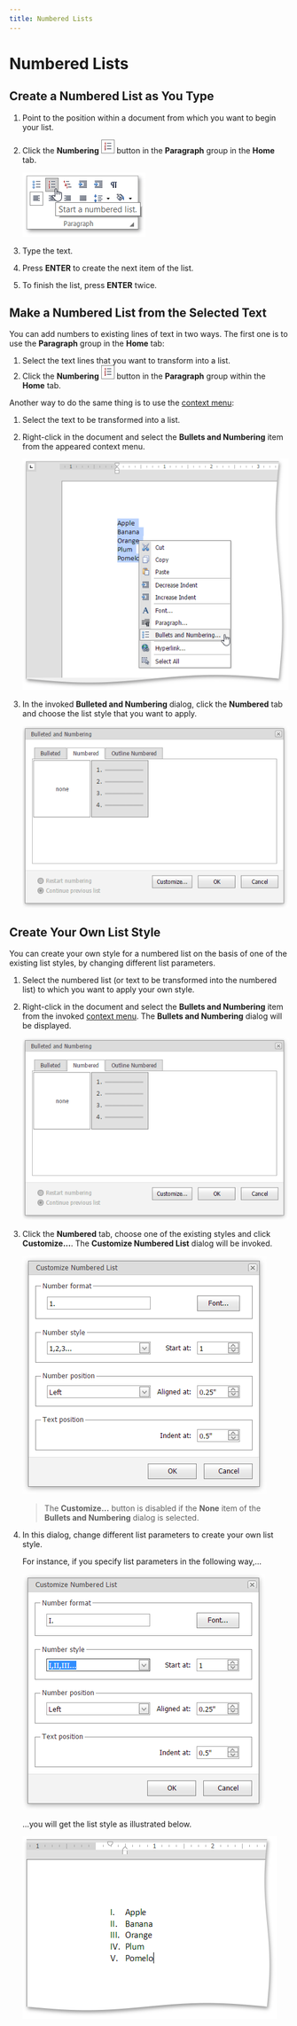 ```yaml
---
title: Numbered Lists
---
```

# Numbered Lists
## Create a Numbered List as You Type
1. Point to the position within a document from which you want to begin your list.
2. Click the **Numbering** ![EUD_ASPxRichEdit_Home_NumberedListButton](../../../images/Img117841.png) button in the **Paragraph** group in the **Home** tab.
	
	![EUD_ASPxRichEdit_Home_InsertNumberedList](../../../images/Img117837.png)
3. Type the text.
4. Press **ENTER** to create the next item of the list.
5. To finish the list, press **ENTER** twice.

## Make a Numbered List from the Selected Text
You can add numbers to existing lines of text in two ways. The first one is to use the **Paragraph** group in the **Home** tab:
1. Select the text lines that you want to transform into a list.
2. Click the **Numbering** ![EUD_ASPxRichEdit_Home_NumberedListButton](../../../images/Img117841.png) button in the **Paragraph** group within the **Home** tab.

Another way to do the same thing is to use the [context menu](../../../../interface-elements-for-web/articles/rich-text-editor/text-editor-ui/editor-elements.md):
1. Select the text to be transformed into a list.
2. Right-click in the document and select the **Bullets and Numbering** item from the appeared context menu.
	
	![EUD_ASPxRichEdit_Home_BulletedandNumberedListsContext](../../../images/Img117843.png)
3. In the invoked **Bulleted and Numbering** dialog, click the **Numbered** tab and choose the list style that you want to apply.
	
	![EUD_ASPxRichEdit_Home_NumberedListDialog](../../../images/Img117845.png)

## Create Your Own List Style
You can create your own style for a numbered list on the basis of one of the existing list styles, by changing different list parameters.
1. Select the numbered list (or text to be transformed into the numbered list) to which you want to apply your own style.
2. Right-click in the document and select the **Bullets and Numbering** item from the invoked [context menu](../../../../interface-elements-for-web/articles/rich-text-editor/text-editor-ui/editor-elements.md). The **Bullets and Numbering** dialog will be displayed.
	
	![EUD_ASPxRichEdit_Home_NumberedListDialog](../../../images/Img117845.png)
3. Click the **Numbered** tab, choose one of the existing styles and click **Customize...**. The **Customize Numbered List** dialog will be invoked.
	
	![EUD_ASPxRichEdit_Lists_NumberedListDialog-1](../../../images/Img117985.png)
	
	> The **Customize...** button is disabled if the **None** item of the **Bullets and Numbering** dialog is selected.
4. In this dialog, change different list parameters to create your own list style.
	 
	
	For instance, if you specify list parameters in the following way,...
	
	![EUD_ASPxRichEdit_Lists_NumberedListDialog-2](../../../images/Img117986.png)
	
	...you will get the list style as illustrated below.
	
	![EUD_ASPxRichEdit_Lists_CustomizedNumbered](../../../images/Img117987.png)